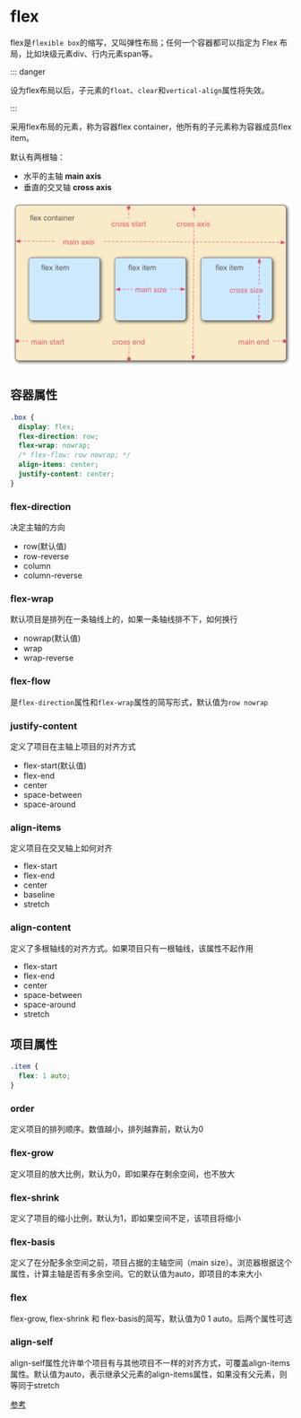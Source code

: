 
# flex

flex是`flexible box`的缩写，又叫弹性布局；任何一个容器都可以指定为 Flex 布局，比如块级元素div、行内元素span等。

::: danger

设为flex布局以后，子元素的`float`、`clear`和`vertical-align`属性将失效。

:::

采用flex布局的元素，称为容器flex container，他所有的子元素称为容器成员flex item。

默认有两根轴：

- 水平的主轴 **main axis**
- 垂直的交叉轴 **cross axis**

![](./images/flex-box.png)

## 容器属性

```css
.box {
  display: flex;
  flex-direction: row;
  flex-wrap: nowrap;
  /* flex-flow: row nowrap; */
  align-items: center;
  justify-content: center;
}
```

### flex-direction

决定主轴的方向

-  row(默认值) 
-  row-reverse 
-  column 
-  column-reverse

### flex-wrap

默认项目是排列在一条轴线上的，如果一条轴线排不下，如何换行

- nowrap(默认值) 
- wrap 
- wrap-reverse

### flex-flow

是`flex-direction`属性和`flex-wrap`属性的简写形式，默认值为`row nowrap`

### justify-content

定义了项目在主轴上项目的对齐方式

- flex-start(默认值) 
- flex-end 
- center 
- space-between 
- space-around

### align-items

定义项目在交叉轴上如何对齐

- flex-start 
- flex-end 
- center 
- baseline 
- stretch

### align-content

定义了多根轴线的对齐方式。如果项目只有一根轴线，该属性不起作用

- flex-start 
- flex-end 
- center 
- space-between 
- space-around 
- stretch

## 项目属性

```css
.item {
  flex: 1 auto;
}
```

### order

定义项目的排列顺序。数值越小，排列越靠前，默认为0

### flex-grow

定义项目的放大比例，默认为0，即如果存在剩余空间，也不放大

### flex-shrink

定义了项目的缩小比例，默认为1，即如果空间不足，该项目将缩小

### flex-basis

定义了在分配多余空间之前，项目占据的主轴空间（main size）。浏览器根据这个属性，计算主轴是否有多余空间。它的默认值为auto，即项目的本来大小

### flex

flex-grow, flex-shrink 和 flex-basis的简写，默认值为0 1 auto。后两个属性可选

### align-self

align-self属性允许单个项目有与其他项目不一样的对齐方式，可覆盖align-items属性。默认值为auto，表示继承父元素的align-items属性，如果没有父元素，则等同于stretch

[参考](https://www.ruanyifeng.com/blog/2015/07/flex-grammar.html)